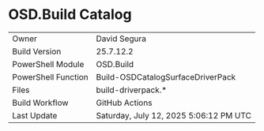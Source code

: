 ﻿# OSD.Build Catalog

| | |
|-|-|
| Owner | David Segura |
| Build Version | 25.7.12.2 |
| PowerShell Module | OSD.Build |
| PowerShell Function | Build-OSDCatalogSurfaceDriverPack |
| Files | build-driverpack.* |
| Build Workflow | GitHub Actions |
| Last Update | Saturday, July 12, 2025 5:06:12 PM UTC |
